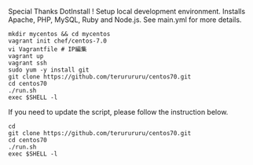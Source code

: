 Special Thanks DotInstall !
Setup local development environment.  Installs Apache, PHP, MySQL, Ruby and Node.js.  See main.yml for more details.

```
mkdir mycentos && cd mycentos
vagrant init chef/centos-7.0
vi Vagrantfile # IP編集
vagrant up
vagrant ssh
sudo yum -y install git
git clone https://github.com/terurururu/centos70.git
cd centos70
./run.sh
exec $SHELL -l 
```

If you need to update the script, please follow the instruction below.

```
cd
git clone https://github.com/terurururu/centos70.git
cd centos70
./run.sh
exec $SHELL -l 
```


